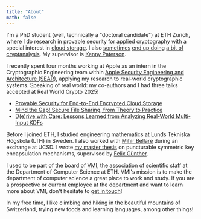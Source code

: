 ```yaml
---
title: "About"
math: false
---
```


I'm a PhD student (well, technically a "doctoral candidate") at ETH Zurich, where I do research in provable security for applied cryptography with a special interest in [cloud storage](https://eprint.iacr.org/2024/989).
I also [sometimes](https://mega-awry.io/) [end up doing](https://eprint.iacr.org/2024/935) [a bit of cryptanalysis](https://eprint.iacr.org/2024/546).
My supervisor is [Kenny Paterson](https://appliedcrypto.ethz.ch/people/person-detail.MjU0MDM1.TGlzdC8zMzE4LC0yODgzMDgzMDc=.html).

I recently spent four months working at Apple as an intern in the Cryptographic Engineering team within [Apple Security Engineering and Architecture (SEAR)](https://security.apple.com/), applying my research to real-world cryptographic systems.
Speaking of real world: my co-authors and I had three talks accepted at Real World Crypto 2025!  
* [Provable Security for End-to-End Encrypted Cloud Storage](https://www.youtube.com/live/6FQX2otSbuE?feature=shared&t=506)
* [Mind the Gap! Secure File Sharing, from Theory to Practice](https://www.youtube.com/live/6FQX2otSbuE?feature=shared&t=1455)
* [D(e)rive with Care: Lessons Learned from Analyzing Real-World Multi-Input KDFs](https://www.youtube.com/live/6FQX2otSbuE?t=28141s)


Before I joined ETH, I studied engineering mathematics at Lunds Tekniska Högskola (LTH) in Sweden. I also worked with [Mihir Bellare](https://cseweb.ucsd.edu/~mihir/) during an exchange at UCSD. I wrote [my master thesis](https://lup.lub.lu.se/student-papers/search/publication/8979963) on puncturable symmetric key encapsulation mechanisms, supervised by [Felix Günther](https://www.felixguenther.info/).

I used to be part of the board of [VMI](http://vmi.ethz.ch/), the association of scientific staff at the Department of Computer Science at ETH.
VMI's mission is to make the department of computer science a great place to work and study. If you are a prospective or current employee at the department and want to learn more about VMI, don't hesitate to [get in touch](mailto:vmi-contact@lists.inf.ethz.ch)!

In my free time, I like climbing and hiking in the beautiful mountains of Switzerland, trying new foods and learning languages, among other things!
